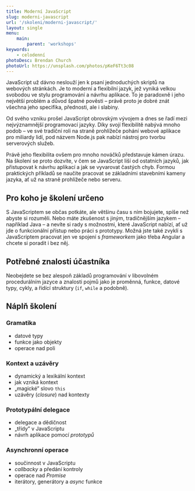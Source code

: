 ```yaml
---
title: Moderní JavaScript
slug: moderni-javascript
url: '/skoleni/moderni-javascript/'
layout: single
menu:
    main:
        parent: 'workshops'
keywords:
    - celodenní
photoDesc: Brendan Church
photoUrl: https://unsplash.com/photos/pKeF6Tt3c08
---
```


JavaScript už dávno neslouží jen k psaní jednoduchých skriptů na webových stránkách. Je to moderní a flexibilní jazyk, jež vyniká velkou svobodou ve stylu programování a návrhu aplikace. To je paradoxně i jeho největší problém a důvod špatné pověsti – právě proto je dobré znát všechna jeho specifika, přednosti, ale i slabiny.

<!--more-->

Od svého vzniku prošel JavaScript obrovským vývojem a dnes se řadí mezi nejvýznamnější programovací jazyky. Díky svojí flexibilitě nabývá mnoho podob – ve své tradiční roli na straně prohlížeče pohání webové aplikace pro miliardy lidí, pod názvem Node.js pak nabízí nástroj pro tvorbu serverových služeb.

Právě jeho flexibilita ovšem pro mnoho nováčků představuje kámen úrazu. Na školení se proto dozvíte, v čem se JavaScript liší od ostatních jazyků, jak přistupovat k návrhu aplikací a jak se vyvarovat častých chyb. Formou praktických příkladů se naučíte pracovat se základními stavebními kameny jazyka, ať už na straně prohlížeče nebo serveru.

## Pro koho je školení určeno

S JavaScriptem se občas potkáte, ale většinu času s ním bojujete, spíše než abyste si rozuměli. Nebo máte zkušenost s jiným, tradičnějším jazykem – například Java – a nevíte si rady s možnostmi, které JavaScript nabízí, ať už jde o funkcionální přístup nebo práci s prototypy. Možná jste také zvyklí s JavaScriptem pracovat jen ve spojení s *frameworkem* jako třeba Angular a chcete si poradit i bez něj.

## Potřebné znalosti účastníka

Neobejdete se bez alespoň základů programování v libovolném procedurálním jazyce a znalosti pojmů jako je proměnná, funkce, datové typy, cykly, a řídící struktury (`if`, `while` a podobně).

## Náplň školení

### Gramatika
- datové typy
- funkce jako objekty
- operace nad poli

### Kontext a uzávěry
- dynamický a lexikální kontext
- jak vzniká kontext
- „magické” slovo `this`
- uzávěry (*closure*) nad kontexty

### Prototypální delegace
- delegace a dědičnost
- „třídy” v JavaScriptu
- návrh aplikace pomocí *prototypů*

### Asynchronní operace
- součinnost v JavaScriptu
- *callbacky* a předání kontroly
- operace nad *Promise*
- iterátory, generátory a *async* funkce

